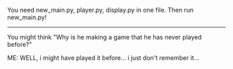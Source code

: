 You need new_main.py, player.py, display.py in one file.
Then run new_main.py!
- - - - - - - - - - - - - - - - 
You might think "Why is he making a game that he has never played before?"

ME: WELL, i might have played it before... i just don't remember it...
